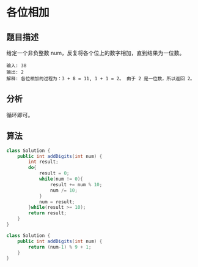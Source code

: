 # 各位相加

## 题目描述

给定一个非负整数 num，反复将各个位上的数字相加，直到结果为一位数。

```
输入: 38
输出: 2
解释: 各位相加的过程为：3 + 8 = 11, 1 + 1 = 2。 由于 2 是一位数，所以返回 2。
```

## 分析

循环即可。

## 算法

```java
class Solution {
    public int addDigits(int num) {
        int result;
        do{
            result = 0;
            while(num != 0){
                result += num % 10;
                num /= 10;
            }
            num = result;
        }while(result >= 10);
        return result;
    }
}
```

```java
class Solution {
    public int addDigits(int num) {
        return (num-1) % 9 + 1;
    }
}
```
